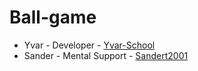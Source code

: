 # Ball-game

* Yvar - Developer -  [Yvar-School](https://github.com/Yvar-School)
* Sander - Mental Support - [Sandert2001](https://github.com/SanderT2001)
